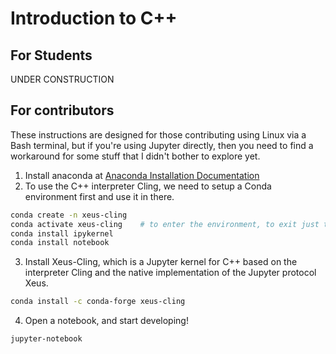 # Introduction to C++

## For Students

UNDER CONSTRUCTION

## For contributors

These instructions are designed for those contributing using Linux via a Bash terminal, but if you're using Jupyter directly, then you need to find a workaround for some stuff that I didn't bother to explore yet.

1. Install anaconda at [Anaconda Installation Documentation](https://docs.anaconda.com/anaconda/install/)
2. To use the C++ interpreter Cling, we need to setup a Conda environment first and use it in there.

```bash
conda create -n xeus-cling
conda activate xeus-cling    # to enter the environment, to exit just type 'conda deactivate'
conda install ipykernel
conda install notebook
```
3. Install Xeus-Cling, which is a Jupyter kernel for C++ based on the interpreter Cling and the native implementation of the Jupyter protocol Xeus.

```bash
conda install -c conda-forge xeus-cling
```
4. Open a notebook, and start developing!

```bash
jupyter-notebook
```
